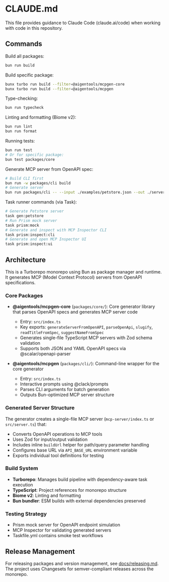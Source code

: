 # CLAUDE.md

This file provides guidance to Claude Code (claude.ai/code) when working with code in this repository.

## Commands

Build all packages:
```bash
bun run build
```

Build specific package:
```bash
bunx turbo run build --filter=@aigentools/mcpgen-core
bunx turbo run build --filter=@aigentools/mcpgen
```

Type-checking:
```bash
bun run typecheck
```

Linting and formatting (Biome v2):
```bash
bun run lint
bun run format
```

Running tests:
```bash
bun run test
# Or for specific package:
bun test packages/core
```

Generate MCP server from OpenAPI spec:
```bash
# Build CLI first
bun run -w packages/cli build
# Generate server
bun run packages/cli -- --input ./examples/petstore.json --out ./servers/petstore --name petstore-mcp --runtime bun --force
```

Task runner commands (via Task):
```bash
# Generate Petstore server
task gen:petstore
# Run Prism mock server
task prism:mock
# Generate and inspect with MCP Inspector CLI
task prism:inspect:cli
# Generate and open MCP Inspector UI
task prism:inspect:ui
```

## Architecture

This is a Turborepo monorepo using Bun as package manager and runtime. It generates MCP (Model Context Protocol) servers from OpenAPI specifications.

### Core Packages

- **@aigentools/mcpgen-core** (`packages/core/`): Core generator library that parses OpenAPI specs and generates MCP server code
  - Entry: `src/index.ts`
  - Key exports: `generateServerFromOpenAPI`, `parseOpenApi`, `slugify`, `readTitleFromSpec`, `suggestNameFromSpec`
  - Generates single-file TypeScript MCP servers with Zod schema validation
  - Supports both JSON and YAML OpenAPI specs via @scalar/openapi-parser

- **@aigentools/mcpgen** (`packages/cli/`): Command-line wrapper for the core generator
  - Entry: `src/index.ts`
  - Interactive prompts using @clack/prompts
  - Parses CLI arguments for batch generation
  - Outputs Bun-optimized MCP server structure

### Generated Server Structure

The generator creates a single-file MCP server (`mcp-server/index.ts` or `src/server.ts`) that:
- Converts OpenAPI operations to MCP tools
- Uses Zod for input/output validation
- Includes inline `buildUrl` helper for path/query parameter handling
- Configures base URL via `API_BASE_URL` environment variable
- Exports individual tool definitions for testing

### Build System

- **Turborepo**: Manages build pipeline with dependency-aware task execution
- **TypeScript**: Project references for monorepo structure
- **Biome v2**: Linting and formatting
- **Bun bundler**: ESM builds with external dependencies preserved

### Testing Strategy

- Prism mock server for OpenAPI endpoint simulation
- MCP Inspector for validating generated servers
- Taskfile.yml contains smoke test workflows

## Release Management

For releasing packages and version management, see [docs/releasing.md](docs/releasing.md). The project uses Changesets for semver-compliant releases across the monorepo.